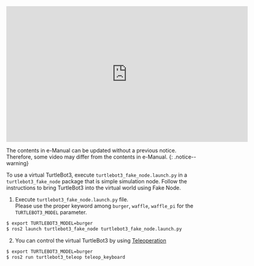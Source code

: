 
<iframe width="640" height="360" src="https://www.youtube.com/embed/iHXZSLBJHMg" frameborder="0" allowfullscreen></iframe>

The contents in e-Manual can be updated without a previous notice. Therefore, some video may differ from the contents in e-Manual.
{: .notice--warning}

To use a virtual TurtleBot3, execute `turtlebot3_fake_node.launch.py` in a `turtlebot3_fake_node` package that is simple simulation node.
Follow the instructions to bring TurtleBot3 into the virtual world using Fake Node.

1. Execute `turtlebot3_fake_node.launch.py` file.  
  Please use the proper keyword among `burger`, `waffle`, `waffle_pi` for the `TURTLEBOT3_MODEL` parameter.  
  ``` bash
$ export TURTLEBOT3_MODEL=burger
$ ros2 launch turtlebot3_fake_node turtlebot3_fake_node.launch.py
  ```

2. You can control the virtual TurtleBot3 by using [Teleoperation](/docs/en/platform/turtlebot3/basic_operation/#teleoperation)
  ``` bash
$ export TURTLEBOT3_MODEL=burger
$ ros2 run turtlebot3_teleop teleop_keyboard
  ```

